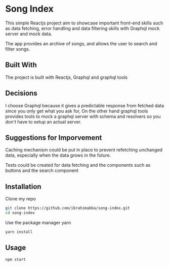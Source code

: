 # Song Index

This simple Reactjs project aim to showcase important front-end skills such as data fetching, error handling and data filtering
skills with Graphql mock server and mock data.

The app provides an archive of songs, and allows the user to search and filter songs.

## Built With

The project is built with Reactjs,  Graphql and graphql tools

## Decisions

I choose Graphql because it gives a predictable response from fetched data since you only get what you ask for, On the other hand
graphql tools provides tools to mock a graphql server with schema and resolvers so you don't have to setup an actual server.

## Suggestions for Imporvement

Caching mechanism could be put in place to prevent refetching unchanged data, especially when the data grows in the future.

Tests could be created for data fetching and the components such as buttons and the search component



## Installation

Clone my repo
```bash
git clone https://github.com/ibrahimabba/song-index.git
cd song-index
```
Use the package manager yarn

```bash
yarn install
```

## Usage
```bash
npm start
```
